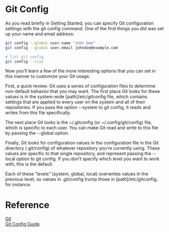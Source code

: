 # Git Config
As you read briefly in Getting Started, you can specify Git configuration settings with the git config command. One of the first things you did was set up your name and email address:
```Bash
git config --global user.name "John Doe"
git config --global user.email johndoe@example.com

# list git config
git config --list
```

Now you’ll learn a few of the more interesting options that you can set in this manner to customize your Git usage.

First, a quick review: Git uses a series of configuration files to determine non-default behavior that you may want. The first place Git looks for these values is in the system-wide [path]/etc/gitconfig file, which contains settings that are applied to every user on the system and all of their repositories. If you pass the option --system to git config, it reads and writes from this file specifically.

The next place Git looks is the ~/.gitconfig (or ~/.config/git/config) file, which is specific to each user. You can make Git read and write to this file by passing the --global option.

Finally, Git looks for configuration values in the configuration file in the Git directory (.git/config) of whatever repository you’re currently using. These values are specific to that single repository, and represent passing the --local option to git config. If you don’t specify which level you want to work with, this is the default.

Each of these “levels” (system, global, local) overwrites values in the previous level, so values in .git/config trump those in [path]/etc/gitconfig, for instance.

# Reference
[Git](https://git-scm.com/)  
[Git Config Guide]()